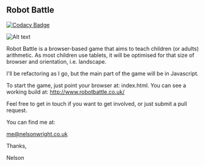 ## Robot Battle

[![Codacy Badge](https://api.codacy.com/project/badge/Grade/54710dfdecb7410fbdfd07afb48d9bba)](https://www.codacy.com/app/me_116/robotBattle?utm_source=github.com&amp;utm_medium=referral&amp;utm_content=nelsonwright/robotBattle&amp;utm_campaign=Badge_Grade)

![Alt text](http://www.robotbattle.co.uk/images/screenshots/question.png "Robot Battle screenshot")

Robot Battle is a browser-based game that aims to teach children (or adults) arithmetic.  As most children use tablets, it will be optimised for that size of browser and orientation, i.e. landscape.

I'll be refactoring as I go, but the main part of the game will be in Javascript.

To start the game, just point your browser at: index.html.  You can see a working build at: http://www.robotbattle.co.uk/

Feel free to get in touch if you want to get involved, or just submit a pull request.

You can find me at:

me@nelsonwright.co.uk

Thanks,

Nelson
